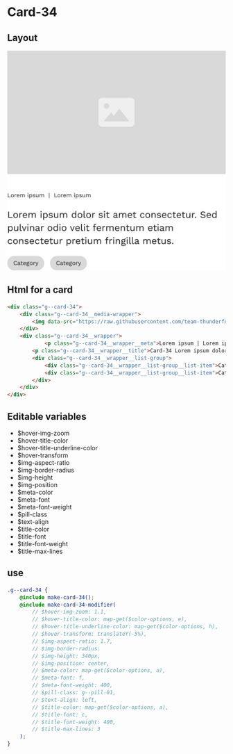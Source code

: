 # Card-34

## Layout

![alt text][card-34]

[card-34]: /src/img/global-components/card/card-34.jpg

## Html for a card

```html
<div class="g--card-34">
    <div class="g--card-34__media-wrapper">
        <img data-src="https://raw.githubusercontent.com/team-thunderfoot/ui/main/src/img/global-components/img-placeholder.jpg" src="/src/img/global-components/placeholder.jpg" alt="alt text" class="g--card-34__media-wrapper__media g--lazy-01" />
    </div>
    <div class="g--card-34__wrapper">
            <p class="g--card-34__wrapper__meta">Lorem ipsum | Lorem ipsum</p>
        <p class="g--card-34__wrapper__title">Card-34 Lorem ipsum dolor sit amet consectetur. Sed pulvinar odio velit fermentum etiam consectetur pretium fringilla metus.</p>
        <div class="g--card-34__wrapper__list-group">
            <div class="g--card-34__wrapper__list-group__list-item">Category</div>
            <div class="g--card-34__wrapper__list-group__list-item">Category</div>
        </div>
    </div>
</div>
```

## Editable variables

- $hover-img-zoom
- $hover-title-color
- $hover-title-underline-color
- $hover-transform
- $img-aspect-ratio
- $img-border-radius
- $img-height
- $img-position
- $meta-color
- $meta-font
- $meta-font-weight
- $pill-class
- $text-align
- $title-color
- $title-font
- $title-font-weight
- $title-max-lines

## use

```scss
.g--card-34 {
    @include make-card-34();
    @include make-card-34-modifier(
        // $hover-img-zoom: 1.1,
        // $hover-title-color: map-get($color-options, e),
        // $hover-title-underline-color: map-get($color-options, h),
        // $hover-transform: translateY(-5%),
        // $img-aspect-ratio: 1.7,
        // $img-border-radius: 
        // $img-height: 340px,
        // $img-position: center,
        // $meta-color: map-get($color-options, a),
        // $meta-font: f,
        // $meta-font-weight: 400,
        // $pill-class: g--pill-01,
        // $text-align: left,
        // $title-color: map-get($color-options, a),
        // $title-font: c,
        // $title-font-weight: 400,
        // $title-max-lines: 3
    );
}
```
